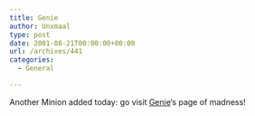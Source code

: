 ```yaml
---
title: Genie
author: Unxmaal
type: post
date: 2001-08-21T00:00:00+00:00
url: /archives/441
categories:
  - General

---
```

Another Minion added today: go visit [Genie][1]&#8216;s page of madness!

 [1]: http://unxmaal.com/cgi-bin/clickcount.cgi?action=jump&URL=http://www.geniezone.freeservers.com/main.htm "Aww, my walnuts!"
